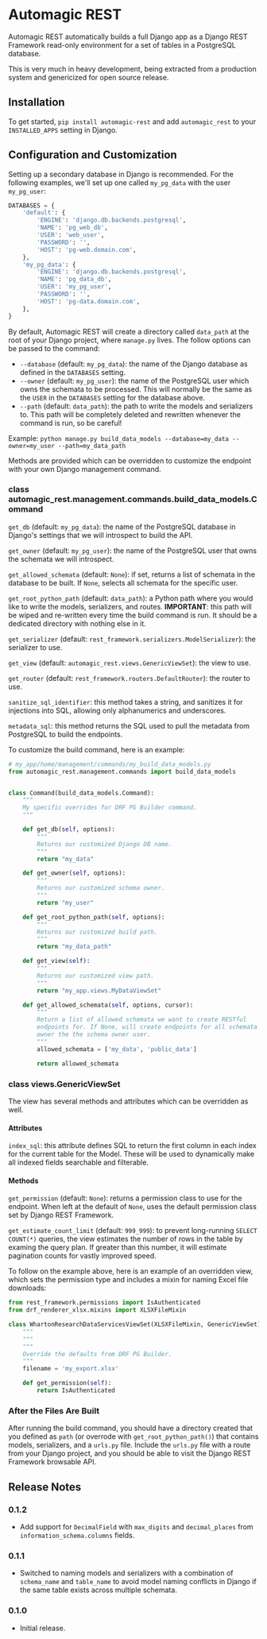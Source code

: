 # Automagic REST

Automagic REST automatically builds a full Django app as a Django REST Framework read-only environment for a set of tables in a PostgreSQL database.

This is very much in heavy development, being extracted from a production system and genericized for open source release.

## Installation

To get started, `pip install automagic-rest` and add `automagic_rest` to your `INSTALLED_APPS` setting in Django.

## Configuration and Customization

Setting up a secondary database in Django is recommended. For the following examples, we'll set up one called `my_pg_data` with the user `my_pg_user`:

```python
DATABASES = {
    'default': {
        'ENGINE': 'django.db.backends.postgresql',
        'NAME': 'pg_web_db',
        'USER': 'web_user',
        'PASSWORD': '',
        'HOST': 'pg-web.domain.com',
    },
    'my_pg_data': {
        'ENGINE': 'django.db.backends.postgresql',
        'NAME': 'pg_data_db',
        'USER': 'my_pg_user',
        'PASSWORD': '',
        'HOST': 'pg-data.domain.com',
    },
}
```

By default, Automagic REST will create a directory called `data_path` at the root of your Django project, where `manage.py` lives. The follow options can be passed to the command:

* `--database` (default: `my_pg_data`): the name of the Django database as defined in the `DATABASES` setting.
* `--owner` (default: `my_pg_user`): the name of the PostgreSQL user which owns the schemata to be processed. This will normally be the same as the `USER` in the `DATABASES` setting for the database above.
* `--path` (default: `data_path`): the path to write the models and serializers to. This path will be completely deleted and rewritten whenever the command is run, so be careful!

Example: `python manage.py build_data_models --database=my_data --owner=my_user --path=my_data_path`

Methods are provided which can be overridden to customize the endpoint with your own Django management command.

### class automagic_rest.management.commands.build_data_models.Command

`get_db` (default: `my_pg_data`): the name of the PostgreSQL database in Django's settings that we will introspect to build the API.

`get_owner` (default: `my_pg_user`): the name of the PostgreSQL user that owns the schemata we will introspect.

`get_allowed_schemata` (default: `None`): if set, returns a list of schemata in the database to be built. If `None`, selects all schemata for the specific user.

`get_root_python_path` (default: `data_path`): a Python path where you would like to write the models, serializers, and routes. **IMPORTANT**: this path will be wiped and re-written every time the build command is run. It should be a dedicated directory with nothing else in it.

`get_serializer` (default: `rest_framework.serializers.ModelSerializer`): the serializer to use.

`get_view` (default: `automagic_rest.views.GenericViewSet`): the view to use.

`get_router` (default: `rest_framework.routers.DefaultRouter`): the router to use.

`sanitize_sql_identifier`: this method takes a string, and sanitizes it for injections into SQL, allowing only alphanumerics and underscores.

`metadata_sql`: this method returns the SQL used to pull the metadata from PostgreSQL to build the endpoints.

To customize the build command, here is an example:

```python
# my_app/home/management/commands/my_build_data_models.py
from automagic_rest.management.commands import build_data_models


class Command(build_data_models.Command):
    """
    My specific overrides for DRF PG Builder command.
    """

    def get_db(self, options):
        """
        Returns our customized Django DB name.
        """
        return "my_data"

    def get_owner(self, options):
        """
        Returns our customized schema owner.
        """
        return "my_user"

    def get_root_python_path(self, options):
        """
        Returns our customized build path.
        """
        return "my_data_path"

    def get_view(self):
        """
        Returns our customized view path.
        """
        return "my_app.views.MyDataViewSet"

    def get_allowed_schemata(self, options, cursor):
        """
        Return a list of allowed schemata we want to create RESTful
        endpoints for. If None, will create endpoints for all schemata
        owner the the schema owner user.
        """
        allowed_schemata = ['my_data', 'public_data']

        return allowed_schemata
```

### class views.GenericViewSet

The view has several methods and attributes which can be overridden as well.

#### Attributes

`index_sql`: this attribute defines SQL to return the first column in each index for the current table for the Model. These will be used to dynamically make all indexed fields searchable and filterable.

#### Methods

`get_permission` (default: `None`): returns a permission class to use for the endpoint. When left at the default of `None`, uses the default permission class set by Django REST Framework.

`get_estimate_count_limit` (default: `999_999`): to prevent long-running `SELECT COUNT(*)` queries, the view estimates the number of rows in the table by examing the query plan. If greater than this number, it will estimate pagination counts for vastly improved speed.

To follow on the example above, here is an example of an overridden view, which sets the permission type and includes a mixin for naming Excel file downloads:

```python
from rest_framework.permissions import IsAuthenticated
from drf_renderer_xlsx.mixins import XLSXFileMixin

class WhartonResearchDataServicesViewSet(XLSXFileMixin, GenericViewSet):
    """
    """
    """
    Override the defaults from DRF PG Builder.
    """
    filename = 'my_export.xlsx'

    def get_permission(self):
        return IsAuthenticated
```

### After the Files Are Built

After running the build command, you should have a directory created that you defined as `path` (or overrode with `get_root_python_path()`) that contains models, serializers, and a `urls.py` file. Include the `urls.py` file with a route from your Django project, and you should be able to visit the Django REST Framework browsable API.

## Release Notes

### 0.1.2

* Add support for `DecimalField` with `max_digits` and `decimal_places` from `information_schema.columns` fields.

### 0.1.1

* Switched to naming models and serializers with a combination of `schema_name` and `table_name` to avoid model naming conflicts in Django if the same table exists across multiple schemata.

### 0.1.0

* Initial release.